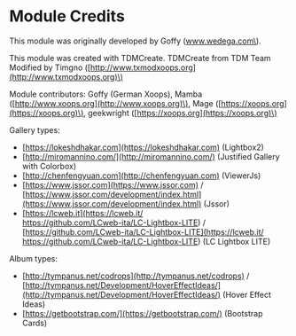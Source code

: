 # Module Credits

This module was originally developed by Goffy \(www.wedega.com\).

This module was created with TDMCreate. TDMCreate from TDM Team  
Modified by Timgno \([http://www.txmodxoops.org](http://www.txmodxoops.org)\)

  
Module contributors:  Goffy \(German Xoops\), Mamba \([http://www.xoops.org](http://www.xoops.org)\), Mage \([https://xoops.org](https://xoops.org)\), geekwright \([https://xoops.org](https://xoops.org)\)  


Gallery types:

* [https://lokeshdhakar.com](https://lokeshdhakar.com) \(Lightbox2\)
* [http://miromannino.com/](http://miromannino.com/) \(Justified Gallery with Colorbox\)
* [http://chenfengyuan.com](http://chenfengyuan.com) \(ViewerJs\)
* [https://www.jssor.com](https://www.jssor.com) / [https://www.jssor.com/development/index.html](https://www.jssor.com/development/index.html) \(Jssor\)
* [https://lcweb.it](https://lcweb.it/<br>https://github.com/LCweb-ita/LC-Lightbox-LITE) / [https://github.com/LCweb-ita/LC-Lightbox-LITE](https://lcweb.it/<br>https://github.com/LCweb-ita/LC-Lightbox-LITE) \(LC Lightbox LITE\)

Album types:

* [http://tympanus.net/codrops](http://tympanus.net/codrops) / [http://tympanus.net/Development/HoverEffectIdeas/](http://tympanus.net/Development/HoverEffectIdeas/) \(Hover Effect Ideas\)
* [https://getbootstrap.com/](https://getbootstrap.com/) \(Bootstrap Cards\)

